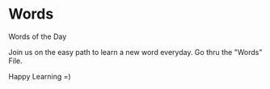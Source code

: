 # Words
Words of the Day

Join us on the easy path to learn a new word everyday.
Go thru the "Words" File.

Happy Learning =) 
